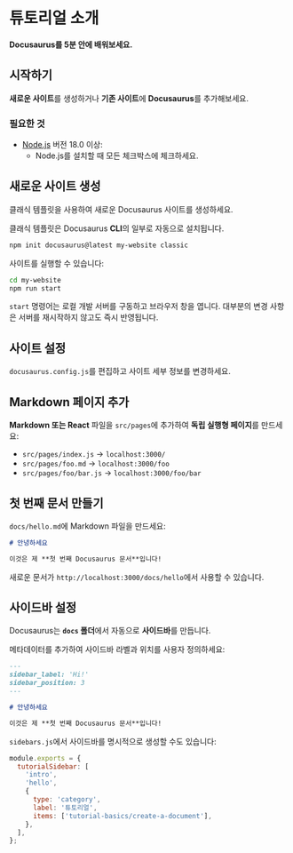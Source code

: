 # 튜토리얼 소개

**Docusaurus를 5분 안에 배워보세요.**

## 시작하기

**새로운 사이트**를 생성하거나 **기존 사이트**에 **Docusaurus**를 추가해보세요.

### 필요한 것

- [Node.js](https://nodejs.org/en/download/) 버전 18.0 이상:
  - Node.js를 설치할 때 모든 체크박스에 체크하세요.

## 새로운 사이트 생성

클래식 템플릿을 사용하여 새로운 Docusaurus 사이트를 생성하세요.

클래식 템플릿은 Docusaurus **CLI**의 일부로 자동으로 설치됩니다.

```bash
npm init docusaurus@latest my-website classic
```

사이트를 실행할 수 있습니다:

```bash
cd my-website
npm run start
```

`start` 명령어는 로컬 개발 서버를 구동하고 브라우저 창을 엽니다. 대부분의 변경 사항은 서버를 재시작하지 않고도 즉시 반영됩니다.

## 사이트 설정

`docusaurus.config.js`를 편집하고 사이트 세부 정보를 변경하세요.

## Markdown 페이지 추가

**Markdown 또는 React** 파일을 `src/pages`에 추가하여 **독립 실행형 페이지**를 만드세요:

- `src/pages/index.js` → `localhost:3000/`
- `src/pages/foo.md` → `localhost:3000/foo`
- `src/pages/foo/bar.js` → `localhost:3000/foo/bar`

## 첫 번째 문서 만들기

`docs/hello.md`에 Markdown 파일을 만드세요:

```md title="docs/hello.md"
# 안녕하세요

이것은 제 **첫 번째 Docusaurus 문서**입니다!
```

새로운 문서가 `http://localhost:3000/docs/hello`에서 사용할 수 있습니다.

## 사이드바 설정

Docusaurus는 **`docs` 폴더**에서 자동으로 **사이드바**를 만듭니다.

메타데이터를 추가하여 사이드바 라벨과 위치를 사용자 정의하세요:

```md title="docs/hello.md" {1-4}
---
sidebar_label: 'Hi!'
sidebar_position: 3
---

# 안녕하세요

이것은 제 **첫 번째 Docusaurus 문서**입니다!
```

`sidebars.js`에서 사이드바를 명시적으로 생성할 수도 있습니다:

```js title="sidebars.js"
module.exports = {
  tutorialSidebar: [
    'intro',
    'hello',
    {
      type: 'category',
      label: '튜토리얼',
      items: ['tutorial-basics/create-a-document'],
    },
  ],
};
```